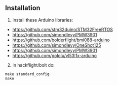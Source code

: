 ## Installation

1. Install these Arduino libraries:

* https://github.com/stm32duino/STM32FreeRTOS
* https://github.com/simondlevy/PMW3901
* https://github.com/bolderflight/bmi088-arduino
* https://github.com/simondlevy/OneShot125
* https://github.com/simondlevy/PMW3901
* https://github.com/pololu/vl53l1x-arduino


2. In hackflight/bolt do:

```
make standard_config
make
```
